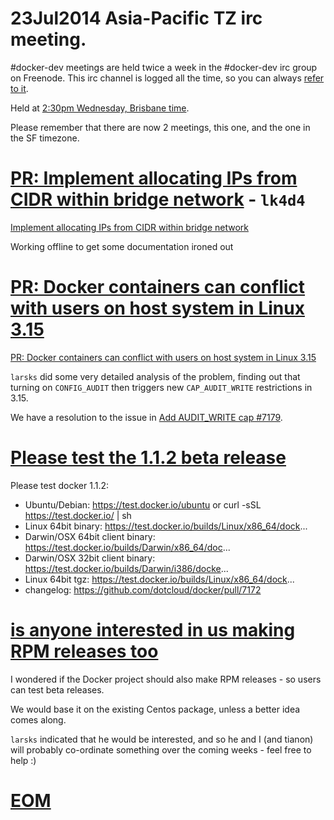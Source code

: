 
# 23Jul2014 Asia-Pacific TZ irc meeting.

#docker-dev meetings are held twice a week in the #docker-dev irc group on Freenode.
This irc channel is logged all the time, so you can always [refer to it](https://botbot.me/freenode/docker-dev/).

Held at [2:30pm Wednesday, Brisbane time](https://botbot.me/freenode/docker-dev/msg/18483493/).

Please remember that there are now 2 meetings, this one, and the one in the SF timezone.

# [PR: Implement allocating IPs from CIDR within bridge network](https://botbot.me/freenode/docker-dev/msg/18483508/) - `lk4d4`
[Implement allocating IPs from CIDR within bridge network](https://github.com/dotcloud/docker/pull/6101)

Working offline to get some documentation ironed out

# [PR: Docker containers can conflict with users on host system in Linux 3.15](https://botbot.me/freenode/docker-dev/msg/18483592/)

[PR: Docker containers can conflict with users on host system in Linux 3.15](https://github.com/dotcloud/docker/issues/6345)

`larsks` did some very detailed analysis of the problem, finding out that turning on `CONFIG_AUDIT` then triggers new `CAP_AUDIT_WRITE` restrictions in 3.15.

We have a resolution to the issue in [Add AUDIT_WRITE cap #7179](https://github.com/dotcloud/docker/pull/7179).

# [Please test the 1.1.2 beta release](https://botbot.me/freenode/docker-dev/msg/18484063/)

Please test docker 1.1.2:
* Ubuntu/Debian: https://test.docker.io/ubuntu or curl -sSL https://test.docker.io/ | sh
* Linux 64bit binary: https://test.docker.io/builds/Linux/x86_64/dock...
* Darwin/OSX 64bit client binary: https://test.docker.io/builds/Darwin/x86_64/doc...
* Darwin/OSX 32bit client binary: https://test.docker.io/builds/Darwin/i386/docke...
* Linux 64bit tgz: https://test.docker.io/builds/Linux/x86_64/dock...
* changelog: https://github.com/dotcloud/docker/pull/7172

# [is anyone interested in us making RPM releases too](https://botbot.me/freenode/docker-dev/msg/18484114/)

I wondered if the Docker project should also make RPM releases - so users can test beta releases.

We would base it on the existing Centos package, unless a better idea comes along.

`larsks` indicated that he would be interested, and so he and I (and tianon) will probably co-ordinate something
over the coming weeks - feel free to help :)

# [EOM](https://botbot.me/freenode/docker-dev/msg/18484306/)
